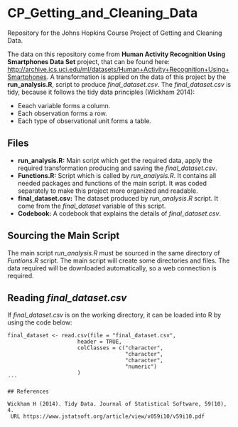 # CP_Getting_and_Cleaning_Data

Repository for the Johns Hopkins Course Project of Getting and Cleaning Data.

The data on this repository come from **Human Activity Recognition Using Smartphones Data Set** project, that can be found here: http://archive.ics.uci.edu/ml/datasets/Human+Activity+Recognition+Using+Smartphones. A transformation is applied on the data of this project by the **run_analysis.R**, script to produce *final_dataset.csv*. The *final_dataset.csv* is tidy, because it follows the tidy data principles (Wickham 2014):
 * Eeach variable forms a column.
 * Each observation forms a row.
 * Each type of observational unit forms a table.

## Files

* **run_analysis.R:** Main script which get the required data, apply the required transformation producing and saving the *final_dataset.csv*.
* **Functions.R:** Script which is called by *run_analysis.R*. It contains all needed packages and functions of the main script. It was coded separately to make this project more organized and readable.
* **final_dataset.csv:** The dataset produced by *run_analysis.R* script. It come from the *final_dataset* variable of this script.
* **Codebook:** A codebook that explains the details of *final_dataset.csv*.

## Sourcing the Main Script

The main script *run_analysis.R* must be sourced in the same directory of *Funtions.R* script. The main script will create some directories and files. The data required will be downloaded automatically, so a web connection is required.

## Reading *final_dataset.csv*

If *final_dataset.csv* is on the working directory, it can be loaded into R by using the code below:

```rscript
final_dataset <- read.csv(file = "final_dataset.csv",
                      header = TRUE,
                      colClasses = c("character",
                                     "character",
                                     "character",
                                     "numeric")
                      )
´´´

## References

Wickham H (2014). Tidy Data. Journal of Statistical Software, 59(10), 4.
 URL https://www.jstatsoft.org/article/view/v059i10/v59i10.pdf
